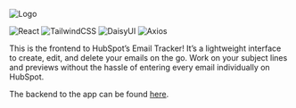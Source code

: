 ![Logo](https://1000logos.net/wp-content/uploads/2022/12/HubSpot-Logo.png)

![React](https://img.shields.io/badge/react-%2320232a.svg?style=for-the-badge&logo=react&logoColor=%2361DAFB) ![TailwindCSS](https://img.shields.io/badge/tailwindcss-%2338B2AC.svg?style=for-the-badge&logo=tailwind-css&logoColor=white) ![DaisyUI](https://img.shields.io/badge/daisyui-5A0EF8?style=for-the-badge&logo=daisyui&logoColor=white) ![Axios](https://img.shields.io/badge/axios-671ddf?&style=for-the-badge&logo=axios&logoColor=white)


This is the frontend to HubSpot’s Email Tracker! It’s a lightweight interface to create, edit, and delete your emails on the go. Work on your subject lines and previews without the hassle of entering every email individually on HubSpot.

The backend to the app can be found [here](https://github.com/ndoelger/email-tracker-backend).
